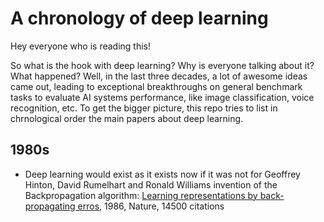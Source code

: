 # A chronology of deep learning

Hey everyone who is reading this! 

So what is the hook with deep learning? Why is everyone talking about it? What happened? Well, in the last three decades, a lot of awesome ideas came out, leading to exceptional breakthroughs on general benchmark tasks to evaluate AI systems performance, like image classification, voice recognition, etc. To get the bigger picture, this repo tries to list in chrnological order the main papers about deep learning. 

## 1980s

* Deep learning would exist as it exists now if it was not for Geoffrey Hinton, David Rumelhart and Ronald Williams invention of the Backpropagation algorithm: [Learning representations by back-propagating erros](http://www.cs.toronto.edu/~hinton/absps/naturebp.pdf), 1986, Nature, 14500 citations
